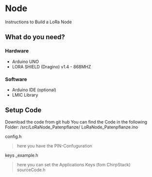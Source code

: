 # Node
Instructions to Build a LoRa Node

## What do you need?
### Hardware

- Arduino UNO
- LORA SHIELD (Dragino) v1.4 - 868MHZ

### Software
- Arduino IDE (optional)
- LMIC Library

## Setup Code
Download the code from git hub
You can find the Code in the following Folder:
/src/LoRaNode_Patenpflanze/
LoRaNode_Patenpflanze.ino

config.h
> here you have the PIN-Confuguration


keys _example.h
> here you can set the Applications Keys (fom ChirpStack)
sourceCode.h
<!--stackedit_data:
eyJoaXN0b3J5IjpbMTA1NTE2NTIxNiwtMzUwMjA0MzhdfQ==
-->